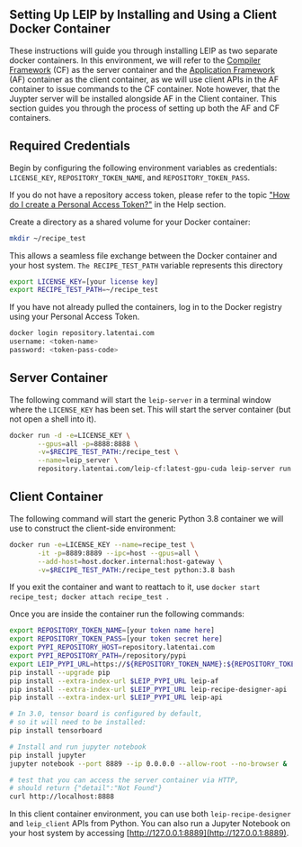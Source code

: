 ## Setting Up LEIP by Installing and Using a Client Docker Container

These instructions will guide you through installing LEIP as two separate docker containers. In this environment, we will refer to the [Compiler Framework](https://leipdocs.latentai.io/cf/latest/content/) (CF) as the server container and the [Application Framework](https://leipdocs.latentai.io/af/latest/content/) (AF) container as the client container, as we will use client APIs in the AF container to issue commands to the CF container. Note however, that the Juypter server will be installed alongside AF in the Client container. This section guides you through the process of setting up both the AF and CF containers.

## Required Credentials

Begin by configuring the following environment variables as credentials: `LICENSE_KEY`, `REPOSITORY_TOKEN_NAME`, and `REPOSITORY_TOKEN_PASS`.

If you do not have a repository access token, please refer to the topic ["How do I create a Personal Access Token?"](https://leipdocs.latentai.io/home/content/help/#installing-leip) in the Help section. 

Create a directory as a shared volume for your Docker container:
 
```bash
mkdir ~/recipe_test
```

This allows a seamless file exchange between the Docker container and your host system. `The RECIPE_TEST_PATH` variable represents this directory

```bash
export LICENSE_KEY=[your license key]
export RECIPE_TEST_PATH=~/recipe_test
```

If you have not already pulled the containers, log in to the Docker registry using your Personal Access Token.

```bash
docker login repository.latentai.com
username: <token-name>
password: <token-pass-code>
```
## Server Container

The following command will start the `leip-server` in a terminal window where the `LICENSE_KEY` has been set. This will start the server container (but not open a shell into it).

```bash
docker run -d -e=LICENSE_KEY \
       --gpus=all -p=8888:8888 \
       -v=$RECIPE_TEST_PATH:/recipe_test \
       --name=leip_server \
       repository.latentai.com/leip-cf:latest-gpu-cuda leip-server run
```
## Client Container

The following command will start the generic Python 3.8 container we will use to construct the client-side environment:

```bash
docker run -e=LICENSE_KEY --name=recipe_test \
       -it -p=8889:8889 --ipc=host --gpus=all \
       --add-host=host.docker.internal:host-gateway \
       -v=$RECIPE_TEST_PATH:/recipe_test python:3.8 bash
```

If you exit the container and want to reattach to it, use `docker start recipe_test; docker attach recipe_test `.

  Once you are inside the container run the following commands:

```bash
export REPOSITORY_TOKEN_NAME=[your token name here]
export REPOSITORY_TOKEN_PASS=[your token secret here]
export PYPI_REPOSITORY_HOST=repository.latentai.com
export PYPI_REPOSITORY_PATH=/repository/pypi
export LEIP_PYPI_URL=https://${REPOSITORY_TOKEN_NAME}:${REPOSITORY_TOKEN_PASS}@${PYPI_REPOSITORY_HOST}${PYPI_REPOSITORY_PATH}/simple
pip install --upgrade pip
pip install --extra-index-url $LEIP_PYPI_URL leip-af
pip install --extra-index-url $LEIP_PYPI_URL leip-recipe-designer-api
pip install --extra-index-url $LEIP_PYPI_URL leip-api

# In 3.0, tensor board is configured by default,
# so it will need to be installed:
pip install tensorboard

# Install and run jupyter notebook
pip install jupyter
jupyter notebook --port 8889 --ip 0.0.0.0 --allow-root --no-browser &

# test that you can access the server container via HTTP, 
# should return {"detail":"Not Found"}
curl http://localhost:8888
```

In this client container environment, you can use both `leip-recipe-designer` and `leip_client` APIs from Python. You can also run a Jupyter Notebook on your host system by accessing [http://127.0.0.1:8889](http://127.0.0.1:8889).

  
